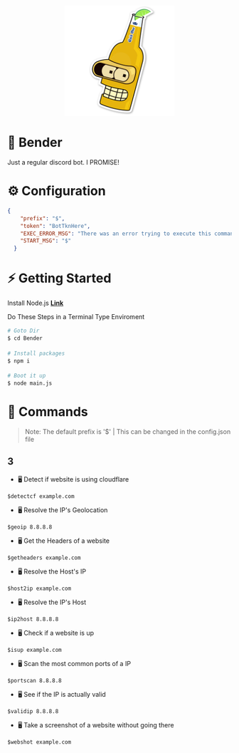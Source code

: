 <p align="center">
  <img width="248" height="248" src="https://raw.githubusercontent.com/0xWarning/Bender/main/image/b1.png">
</p>

# 🍺 Bender

 Just a regular discord bot. I PROMISE!

# ⚙️ Configuration

```json
{
    "prefix": "$",
    "token": "BotTknHere",
    "EXEC_ERROR_MSG": "There was an error trying to execute this command!",
    "START_MSG": "$"
  }
```

# ⚡ Getting Started

Install Node.js **[Link](https://nodejs.org/en/download/)**

Do These Steps in a Terminal Type Enviroment

```bash
# Goto Dir
$ cd Bender

# Install packages
$ npm i

# Boot it up
$ node main.js

```

# 📜 Commands

> Note: The default prefix is '$'
> | This can be changed in the config.json file

## 3
- 🖥️ Detect if website is using cloudflare

`$detectcf example.com`

- 🖥️ Resolve the IP's Geolocation

`$geoip 8.8.8.8`

- 🖥️ Get the Headers of a website

`$getheaders example.com`

- 🖥️ Resolve the Host's IP

`$host2ip example.com`

- 🖥️ Resolve the IP's Host

`$ip2host 8.8.8.8`

- 🖥️ Check if a website is up

`$isup example.com`

- 🖥️ Scan the most common ports of a IP

`$portscan 8.8.8.8`

- 🖥️ See if the IP is actually valid

`$validip 8.8.8.8`

- 🖥️ Take a screenshot of a website without going there

`$webshot example.com`